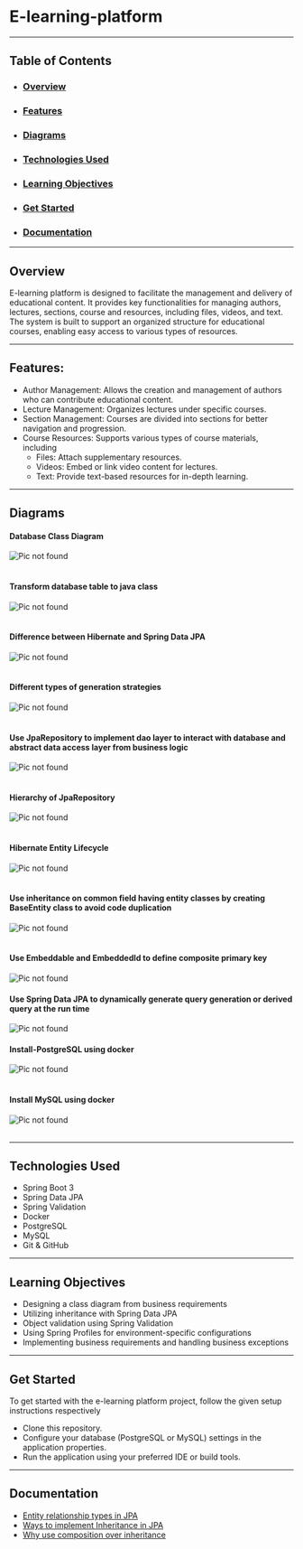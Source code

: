 # E-learning-platform
***

## Table of Contents
- ### [Overview](#overview)
- ### [Features](#features)
- ### [Diagrams](#diagrams)
- ### [Technologies Used](#technologies-used)
- ### [Learning Objectives](#learning-objectives)
- ### [Get Started](#get-started)
- ### [Documentation](#documentation)
***

## Overview
E-learning platform is designed to facilitate the management and delivery of educational content. It provides key functionalities for managing authors, lectures, sections, course and resources, including files, videos, and text. The system is built to support an organized structure for educational courses, enabling easy access to various types of resources.
***

## Features:
- Author Management: Allows the creation and management of authors who can contribute educational content.
- Lecture Management: Organizes lectures under specific courses.
- Section Management: Courses are divided into sections for better navigation and progression.
- Course Resources: Supports various types of course materials, including
  - Files: Attach supplementary resources.
  - Videos: Embed or link video content for lectures.
  - Text: Provide text-based resources for in-depth learning.
***

## Diagrams
#### Database Class Diagram
![Pic not found](docs/diagrams/database-class-diagram.png)
</br>
</br>

#### Transform database table to java class
![Pic not found](docs/diagrams/transform-database-table-to-java-class.png)
</br>
</br>

#### Difference between Hibernate and Spring Data JPA
![Pic not found](docs/diagrams/difference-between-hibernate-and-spring-data-jpa.png)
</br>
</br>

#### Different types of generation strategies
![Pic not found](docs/diagrams/different-types-of-generation-strategies.png)
</br>
</br>

#### Use JpaRepository to implement dao layer to interact with database and abstract data access layer from business logic
![Pic not found](docs/diagrams/use-jpa-repository-to-implement-dao-layer-to-interact-with-database-and-abstract-data-access-layer-from-business-logic.png)
</br>
</br>

#### Hierarchy of JpaRepository 
![Pic not found](docs/diagrams/hierarchy-of-jpa-repository.png)
</br>
</br>

#### Hibernate Entity Lifecycle
![Pic not found](docs/diagrams/hibernate-entity-lifecycle.png)
</br>
</br>

#### Use inheritance on common field having entity classes by creating BaseEntity class to avoid code duplication
![Pic not found](docs/diagrams/use-inheritance-on-common-field-having-entity-classes-by-creating-baseentity-class-to-avoid-code-duplication.png)
</br>
</br>

#### Use Embeddable and EmbeddedId to define composite primary key
![Pic not found](docs/diagrams/use-embeddable-embeddedid-to-define-composite-primary-key.png)
</br>

#### Use Spring Data JPA to dynamically generate query generation or derived query at the run time
![Pic not found](docs/diagrams/use-spring-data-jpa-to-dynamically-generate-query-generation-or-derived-query-at-the-runtime.png)
</br>

#### Install-PostgreSQL using docker
![Pic not found](docs/diagrams/install-postgresql-using-docker.png)
</br>
</br>

#### Install MySQL using docker
![Pic not found](docs/diagrams/install-mysql-using-docker.png)
</br>
</br>
***

## Technologies Used
- Spring Boot 3
- Spring Data JPA
- Spring Validation
- Docker
- PostgreSQL
- MySQL
- Git & GitHub
***

## Learning Objectives
- Designing a class diagram from business requirements
- Utilizing inheritance with Spring Data JPA
- Object validation using Spring Validation
- Using Spring Profiles for environment-specific configurations
- Implementing business requirements and handling business exceptions
***

## Get Started
To get started with the e-learning platform project, follow the given setup instructions respectively
- Clone this repository.
- Configure your database (PostgreSQL or MySQL) settings in the application properties.
- Run the application using your preferred IDE or build tools.
***

## Documentation
- [Entity relationship types in JPA](docs/entity-relationship-types-in-jpa/README.md)
- [Ways to implement Inheritance in JPA](docs/ways-to-implement-inheritance-in-jpa/README.md)
- [Why use composition over inheritance](docs/why-use-composition-over-inheritance/README.md)